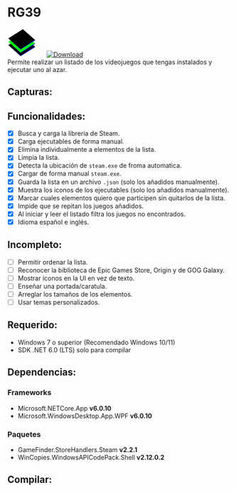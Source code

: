 # RG39
![RG39Icon](/RG39/Assets/Images/RG39.svg)
&nbsp;&nbsp;&nbsp;&nbsp;
[![Download](https://img.shields.io/static/v1?style=flat-square&logo=windows&label=Download&message=windows-x64&color=000099&labelColor=009900)](https://github.com/IgnacioVeiga/RG39/releases/latest/download/RG39.exe)</br>
Permite realizar un listado de los videojuegos que tengas instalados y ejecutar uno al azar.

## Capturas:

## Funcionalidades:
- [x] Busca y carga la libreria de Steam.
- [x] Carga ejecutables de forma manual.
- [x] Elimina individualmente a elementos de la lista.
- [x] Limpia la lista.
- [x] Detecta la ubicación de `steam.exe` de froma automatica.
- [x] Cargar de forma manual `steam.exe`.
- [x] Guarda la lista en un archivo `.json` (solo los añadidos manualmente).
- [x] Muestra los iconos de los ejecutables (solo los añadidos manualmente).
- [x] Marcar cuales elementos quiero que participen sin quitarlos de la lista.
- [x] Impide que se repitan los juegos añadidos.
- [x] Al iniciar y leer el listado filtra los juegos no encontrados.
- [x] Idioma español e inglés.

## Incompleto:
- [ ] Permitir ordenar la lista.
- [ ] Reconocer la biblioteca de Epic Games Store, Origin y de GOG Galaxy.
- [ ] Mostrar iconos en la UI en vez de texto.
- [ ] Enseñar una portada/caratula.
- [ ] Arreglar los tamaños de los elementos.
- [ ] Usar temas personalizados.

## Requerido:
- Windows 7 o superior (Recomendado Windows 10/11)
- SDK .NET 6.0 (LTS) solo para compilar

## Dependencias:
### Frameworks
- Microsoft.NETCore.App **v6.0.10**
- Microsoft.WindowsDesktop.App.WPF **v6.0.10**

### Paquetes
- GameFinder.StoreHandlers.Steam **v2.2.1**
- WinCopies.WindowsAPICodePack.Shell **v2.12.0.2**

## Compilar:
